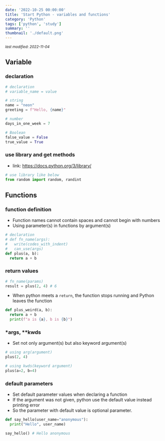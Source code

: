 ```yaml
---
date: '2022-10-25 00:00:00'
title: 'Start Python - variables and functions'
category: 'Python'
tags: ['python', 'study']
summary: ''
thumbnail: './default.png'
---
```


<small><em>last modified: 2022-11-04</em></small>

## Variable
### declaration
```python
# declaration
# variable_name = value

# string
name = "neon"
greeting = f"Hello, {name}"

# number
days_in_one_week = 7

# Boolean
false_value = False
true_value = True
```

### use library and get methods
- link: https://docs.python.org/3/library/
```python
# use library like below
from random import random, randint
```


## Functions
### function definition
- Function names cannot contain spaces and cannot begin with numbers
- Using parameter(s) in functions by argument(s)
```python
# declaration
# def fn_name(args):
#   write(codes_with_indent)
#   can_use(args)
def plus(a, b):
  return a + b
```

### return values
```python
# fn_name(params)
result = plus(2, 4) # 6
```
- When python meets a `return`, the function stops running and Python leaves the function
```python
def plus_weird(a, b):
  return a + b
  print(f"a is {a}, b is {b}")
``` 

### *args, **kwds
- Set not only argument(s) but also keyword argument(s) 
```python
# using arg(argument)
plus(2, 4)

# using kwds(keyword argument)
plus(a=2, b=4)
```

### default parameters
- Set default parameter values when declaring a function
- If the argument was not given, python use the default value instead printing error
- So the parameter with default value is optional parameter.
```python
def say_hello(user_name="anonymous"):
  print("Hello", user_name)

say_hello() # Hello anonymous
```